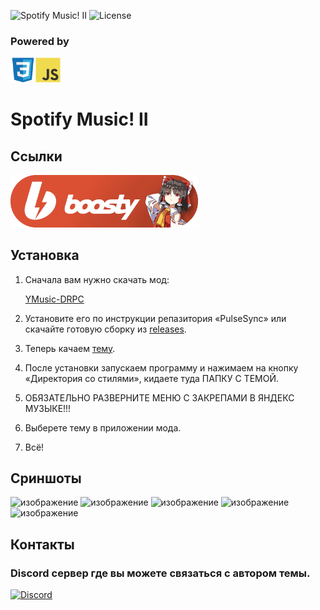 ![Spotify Music! II](https://github.com/user-attachments/assets/97e71e36-0230-4980-800c-92a2f304f549)
![License](https://img.shields.io/github/license/Diramix/Spotify-Music.svg?style=for-the-badge)

### Powered by
<a href="https://developer.mozilla.org/en-US/docs/Web/CSS"><img src="https://raw.githubusercontent.com/devicons/devicon/master/icons/css3/css3-original.svg" height="40px" width="40px" /></a><a href="https://developer.mozilla.org/en-US/docs/Web/JavaScript"><img src="https://raw.githubusercontent.com/devicons/devicon/master/icons/javascript/javascript-original.svg" height="40px" width="40px" /></a>
    
# Spotify Music! II

## Ссылки
<a href="https://boosty.to/diramix">
    <img width="300" alt="ᓚᘏᗢ котик ждёт твоей монетки" src="https://github.com/Diramix/Spotify-Music/blob/SM-2/doc/boosty_button.png?raw=true">
</a>

## Установка
1. Сначала вам нужно скачать мод:
   
    [YMusic-DRPC](https://github.com/PulseSync-Official/YMusic-DRPC)
2. Установите его по инструкции репазитория «PulseSync» или скачайте готовую сборку из [releases](https://github.com/PulseSync-LLC/YMusic-DRPC/releases).
3. Теперь качаем [тему](https://github.com/Diramix/Spotify-Music/releases).
4. После установки запускаем программу и нажимаем на кнопку «Директория со стилями», кидаете туда ПАПКУ С ТЕМОЙ.
5. ОБЯЗАТЕЛЬНО РАЗВЕРНИТЕ МЕНЮ С ЗАКРЕПАМИ В ЯНДЕКС МУЗЫКЕ!!!
6. Выберете тему в приложении мода.
7. Всё!

## Сриншоты
![изображение](https://github.com/user-attachments/assets/5afe54d2-c997-4274-b851-7c82bd174513)
![изображение](https://github.com/user-attachments/assets/72bffd09-e179-434d-b28a-1ad16fdd3931)
![изображение](https://github.com/user-attachments/assets/06cb2ab2-b087-4e06-a8a8-c197b32bb5a3)
![изображение](https://github.com/user-attachments/assets/04346e58-2129-4682-bca0-0846410528df)
![изображение](https://github.com/user-attachments/assets/5f9f45f3-1f47-4300-8df1-b395138f5bc8)

## Контакты
### Discord сервер где вы можете связаться с автором темы.
[![Discord](https://img.shields.io/badge/Discord-%237289DA.svg?logo=discord&logoColor=white)](https://discord.gg/ky6bcdy7KA)
